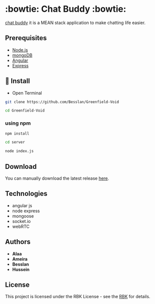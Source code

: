 # :bowtie: Chat Buddy :bowtie:

[chat buddy](https://rbkvoidchat.herokuapp.com/) it is a MEAN stack application to make chatting life easier.

## Prerequisites

* [Node.js](https://nodejs.org/en/)
* [mongoDB](https://www.mongodb.com/download-center)
* [Angular](https://angular.io/)
* [Express](https://expressjs.com/)


## 💾 Install

- Open Terminal

 ```sh
git clone https://github.com/Besslan/Greenfield-Void
```
 ```sh
cd Greenfield-Void
```

### using npm
```sh
npm install
```

```sh
cd server
```

```sh
node index.js
```

## Download

You can manually download the latest release [here](https://github.com/RBK4-Void/Greenfield-Void.git).

## Technologies

- angular js
- node express
- mongoose 
- socket.io
- webRTC


## Authors

* **Alaa**
* **Ameira** 
* **Besslan** 
* **Hussein** 


## License

This project is licensed under the RBK License - see the [RBK](https://rbk.org/) for details.
